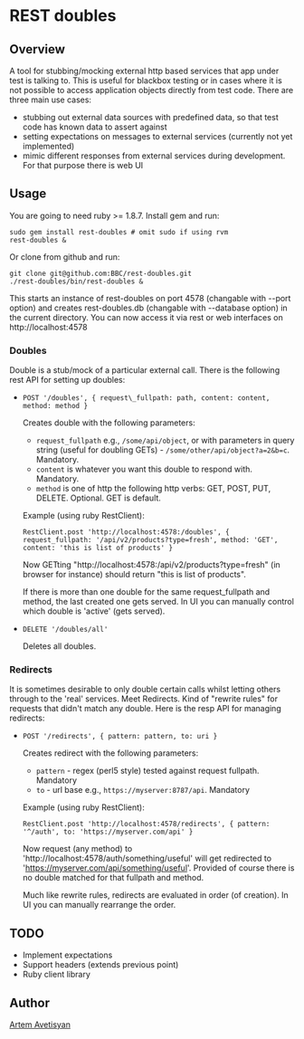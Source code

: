 # REST doubles

## Overview

A tool for stubbing/mocking external http based services that app under test is talking to. This is useful for blackbox testing or in cases where it is not possible to access application objects directly from test code.
There are three main use cases:

* stubbing out external data sources with predefined data, so that test code has known data to assert against
* setting expectations on messages to external services (currently not yet implemented)
* mimic different responses from external services during development. For that purpose there is web UI

## Usage

You are going to need ruby >= 1.8.7. Install gem and run:

    sudo gem install rest-doubles # omit sudo if using rvm
    rest-doubles &

Or clone from github and run:

    git clone git@github.com:BBC/rest-doubles.git
    ./rest-doubles/bin/rest-doubles &

This starts an instance of rest-doubles on port 4578 (changable with --port option) and creates rest-doubles.db (changable with --database option) in the current directory. You can now access it via rest or web interfaces on http://localhost:4578

### Doubles

Double is a stub/mock of a particular external call. There is the following rest API for setting up doubles:

* `POST '/doubles', { request\_fullpath: path, content: content, method: method }`

  Creates double with the following parameters:

  - `request_fullpath` e.g., `/some/api/object`, or with parameters in query string (useful for doubling GETs) - `/some/other/api/object?a=2&b=c`. Mandatory.
  - `content` is whatever you want this double to respond with. Mandatory.
  - `method` is one of http the following http verbs: GET, POST, PUT, DELETE. Optional. GET is default.

  Example (using ruby RestClient):
  
  `RestClient.post 'http://localhost:4578:/doubles', { request_fullpath: '/api/v2/products?type=fresh', method: 'GET', content: 'this is list of products' }`

  Now GETting "http://localhost:4578:/api/v2/products?type=fresh" (in browser for instance) should return "this is list of products".

  If there is more than one double for the same request\_fullpath and method, the last created one gets served. In UI you can manually control which double is 'active' (gets served).

* `DELETE '/doubles/all'`

  Deletes all doubles.

### Redirects

It is sometimes desirable to only double certain calls whilst letting others through to the 'real' services. Meet Redirects. Kind of "rewrite rules" for requests that didn't match any double. Here is the resp API for managing redirects:

* `POST '/redirects', { pattern: pattern, to: uri }`

  Creates redirect with the following parameters:

  - `pattern` - regex (perl5 style) tested against request fullpath. Mandatory
  - `to` - url base e.g., `https://myserver:8787/api`. Mandatory

  Example (using ruby RestClient):

  `RestClient.post 'http://localhost:4578/redirects', { pattern: '^/auth', to: 'https://myserver.com/api' }`

  Now request (any method) to 'http://localhost:4578/auth/something/useful' will get redirected to 'https://myserver.com/api/something/useful'. Provided of course there is no double matched for that fullpath and method.

  Much like rewrite rules, redirects are evaluated in order (of creation). In UI you can manually rearrange the order.

## TODO

* Implement expectations
* Support headers (extends previous point)
* Ruby client library

## Author

[Artem Avetisyan](https://github.com/artemave)
